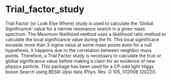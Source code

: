 # Trial_factor_study
 Trial Factor (or Look Else Where) study is used to calculate the 'Global Significance' value for a narrow resonance search in a given mass spectrum. The Maximum likelihood method uses a likelihood ratio method to calculate the local significance value during the fit. This local siginificace exceeds more than 3 sigma value at some mass points even for a null hypothesis. It happens due to the correlation between neighbor mass points. Therefore,  a Trial Factor study is necessary to calculate the true or global significance value before making a claim for an evidence of new physics particle. This package has been used for a CP-odd light Higgs boson Search using BESIII J/psi data (Phys. Rev. D 105, 012008 (2022)).
